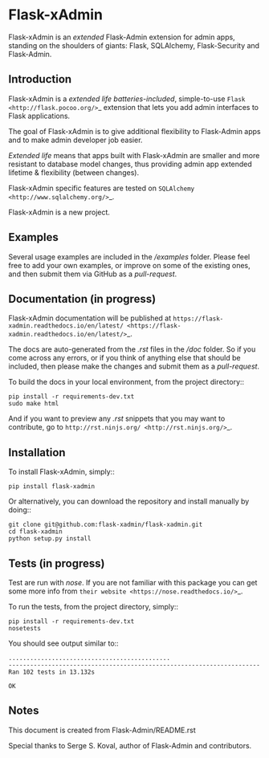 Flask-xAdmin
============

Flask-xAdmin is an *extended* Flask-Admin extension for admin apps, standing on the shoulders of giants: Flask, SQLAlchemy, Flask-Security and Flask-Admin. 

Introduction
------------

Flask-xAdmin is a *extended life batteries-included*, simple-to-use `Flask <http://flask.pocoo.org/>`_ extension that lets you
add admin interfaces to Flask applications. 

The goal of Flask-xAdmin is to give additional flexibility to Flask-Admin apps and to make admin developer job easier.  

*Extended life* means that apps built with Flask-xAdmin are smaller and more resistant to database model changes, thus providing admin app extended lifetime & flexibility (between changes).

Flask-xAdmin specific features are tested on  `SQLAlchemy <http://www.sqlalchemy.org/>`_. 

Flask-xAdmin is a new project. 

Examples
--------
Several usage examples are included in the */examples* folder. Please feel free to add your own examples, or improve
on some of the existing ones, and then submit them via GitHub as a *pull-request*.

Documentation (in progress)
---------------------------
Flask-xAdmin documentation will be published at `https://flask-xadmin.readthedocs.io/en/latest/ <https://flask-xadmin.readthedocs.io/en/latest/>`_.

The docs are auto-generated from the *.rst* files in the */doc* folder. So if you come across any errors, or
if you think of anything else that should be included, then please make the changes and submit them as a *pull-request*.

To build the docs in your local environment, from the project directory::

    pip install -r requirements-dev.txt
    sudo make html

And if you want to preview any *.rst* snippets that you may want to contribute, go to `http://rst.ninjs.org/ <http://rst.ninjs.org/>`_.

Installation
------------
To install Flask-xAdmin, simply::

    pip install flask-xadmin

Or alternatively, you can download the repository and install manually by doing::

    git clone git@github.com:flask-xadmin/flask-xadmin.git
    cd flask-xadmin
    python setup.py install

Tests (in progress)
-------------------
Test are run with *nose*. If you are not familiar with this package you can get some more info from `their website <https://nose.readthedocs.io/>`_.

To run the tests, from the project directory, simply::

    pip install -r requirements-dev.txt
    nosetests

You should see output similar to::

    .............................................
    ----------------------------------------------------------------------
    Ran 102 tests in 13.132s

    OK

Notes
-----
This document is created from Flask-Admin/README.rst 

Special thanks to Serge S. Koval, author of Flask-Admin and contributors.
